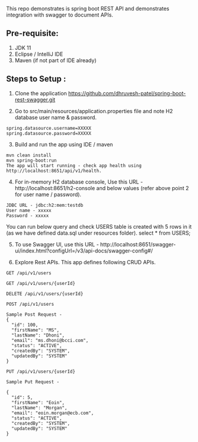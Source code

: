 This repo demonstrates is spring boot REST API and demonstrates integration with swagger to document APIs. 

## Pre-requisite:
1) JDK 11
2) Eclipse / IntelliJ IDE 
3) Maven (if not part of IDE already)

## Steps to Setup :
1. Clone the application
https://github.com/dhruvesh-patel/spring-boot-rest-swagger.git

2. Go to src/main/resources/application.properties file and note H2 database user name & password. 
```
spring.datasource.username=XXXXX
spring.datasource.password=XXXXX
```

3. Build and run the app using IDE / maven
```
mvn clean install 
mvn spring-boot:run
The app will start running - check app health using http://localhost:8651/api/v1/health.
```

4. For in-memory H2 database console, Use this URL - http://localhost:8651/h2-console and below values (refer above point 2 for user name / password).

```
JDBC URL - jdbc:h2:mem:testdb
User name - xxxxx
Password - xxxxx
```

You can run below query and check USERS table is created with 5 rows in it (as we have defined data.sql under resources folder). 
select * from USERS;

5. To use Swagger UI, use this URL -  http://localhost:8651/swagger-ui/index.html?configUrl=/v3/api-docs/swagger-config#/

6. Explore Rest APIs. This app defines following CRUD APIs.

```
GET /api/v1/users

GET /api/v1/users/{userId}

DELETE /api/v1/users/{userId}

POST /api/v1/users

Sample Post Request - 
{
  "id": 100,
  "firstName": "MS",
  "lastName": "Dhoni",
  "email": "ms.dhoni@bcci.com",
  "status": "ACTIVE",
  "createdBy": "SYSTEM",
  "updatedBy": "SYSTEM"
}

PUT /api/v1/users/{userId}

Sample Put Request - 

{
  "id": 5,
  "firstName": "Eoin",
  "lastName": "Morgan",
  "email": "eoin.morgan@ecb.com",
  "status": "ACTIVE",
  "createdBy": "SYSTEM",
  "updatedBy": "SYSTEM"
}
```
